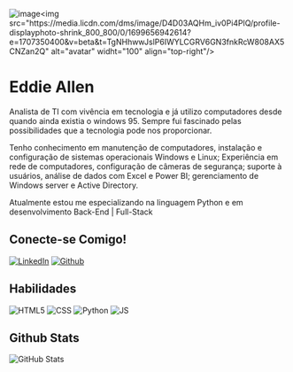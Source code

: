 ![image]([https://github.com/eddieallen84/desafiogithub/assets/142750444/3d7fde32-a920-407c-a7c1-9e4aacd5e983](https://media.licdn.com/dms/image/D4D03AQHm_iv0Pi4PlQ/profile-displayphoto-shrink_800_800/0/1699656942614?e=1707350400&v=beta&t=TgNHhwwJslP6IWYLCGRV6GN3fnkRcW808AX5CNZan2Q))<img src="https://media.licdn.com/dms/image/D4D03AQHm_iv0Pi4PlQ/profile-displayphoto-shrink_800_800/0/1699656942614?e=1707350400&v=beta&t=TgNHhwwJslP6IWYLCGRV6GN3fnkRcW808AX5CNZan2Q" alt="avatar" widht="100" align="top-right"/>

# Eddie Allen

<p>Analista de TI com vivência em tecnologia e já utilizo computadores desde quando ainda existia o windows 95. Sempre fui fascinado pelas possibilidades que a tecnologia pode nos proporcionar.</p>
<p>Tenho conhecimento em manutenção de computadores, instalação e configuração de sistemas operacionais Windows e Linux; Experiência em rede de computadores, configuração de câmeras de segurança; suporte à usuários, análise de dados com Excel e Power BI; gerenciamento de Windows server e Active Directory.</p>
<p>Atualmente estou me especializando na linguagem Python e em desenvolvimento Back-End | Full-Stack</p>


## Conecte-se Comigo!
[![LinkedIn](https://img.shields.io/badge/LinkedIn-357?style=for-the-badge&logo=linkedin&logoColor=ffff)](https://www.linkedin.com/in/eddieallen84)
[![Github](https://img.shields.io/badge/Github-357?style=for-the-badge&logo=Github&logoColor=fffff)](https://www.github.com/eddieallen84)

## Habilidades
![HTML5](https://img.shields.io/badge/HTML5-000?style=for-the-badge&logo=html5)
![CSS](https://img.shields.io/badge/css-000?style=for-the-badge&logo=CSS3)
![Python](https://img.shields.io/badge/PYTHON-000?style=for-the-badge&logo=python&logoColor=)
![JS](https://img.shields.io/badge/JAVASCRIPT-000?style=for-the-badge&logo=Javascript&)


## Github Stats
![GitHub Stats](https://github-readme-stats.vercel.app/api?username=eddieallen84&theme=transparent&bg_color=000&border_color=000&show_icons=true&icon_color=30A3DC&title_color=E94D5F&text_color=FFFF00&hide_title=true&hide=stars)
